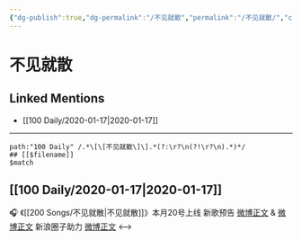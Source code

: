 ```yaml
---
{"dg-publish":true,"dg-permalink":"/不见就散","permalink":"/不见就散/","created":"2023-04-02T16:34:57.000+08:00","updated":"2023-04-10T15:30:19.000+08:00"}
---
```


# 不见就散

## Linked Mentions
- [[100 Daily/2020-01-17\|2020-01-17]]


---

```expander
path:"100 Daily" /.*\[\[不见就散\]\].*(?:\r?\n(?!\r?\n).*)*/
## [[$filename]]
$match
```
## [[100 Daily/2020-01-17\|2020-01-17]]
🎧 《[[200 Songs/不见就散\|不见就散]]》本月20号上线
新歌预告 [微博正文](https://m.weibo.cn/6466290670/4461664017184927) & [微博正文](https://m.weibo.cn/6466290670/4461664349081216)
新浪圈子助力 [微博正文](https://m.weibo.cn/6466290670/4461781000657933)
<-->
